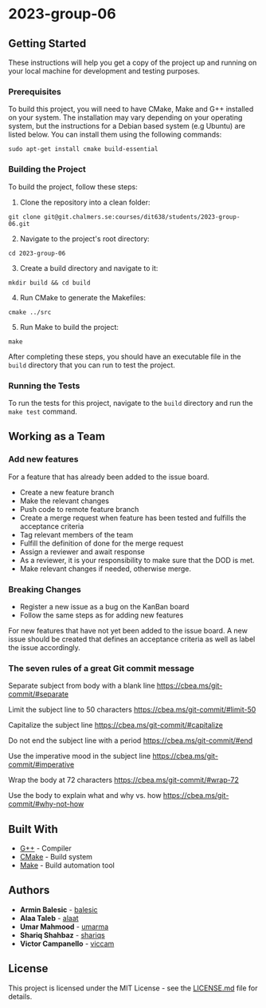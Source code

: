 
# 2023-group-06

## Getting Started

These instructions will help you get a copy of the project up and running on your local machine for development and testing purposes.

### Prerequisites

To build this project, you will need to have CMake, Make and G++ installed on your system. The installation may vary depending on your operating system, but the instructions for a Debian based system (e.g Ubuntu) are listed below. You can install them using the following commands:

```
sudo apt-get install cmake build-essential
```

### Building the Project

To build the project, follow these steps:

1. Clone the repository into a clean folder:


```
git clone git@git.chalmers.se:courses/dit638/students/2023-group-06.git
```

2. Navigate to the project's root directory:
```
cd 2023-group-06
```

3. Create a build directory and navigate to it:
```
mkdir build && cd build
```

4. Run CMake to generate the Makefiles:
```
cmake ../src
```

5. Run Make to build the project:
```
make
```

After completing these steps, you should have an executable file in the `build` directory that you can run to test the project.

### Running the Tests

To run the tests for this project, navigate to the `build` directory and run the `make test` command.

## Working as a Team
### Add new features
For a feature that has already been added to the issue board. 
 * Create a new feature branch 
 * Make the relevant changes 
 * Push code to remote feature branch
 * Create a merge request when feature has been tested and fulfills the acceptance criteria
 * Tag relevant members of the team
 * Fulfill the definition of done for the merge request
 * Assign a reviewer and await response
 * As a reviewer, it is your responsibility to make sure that the DOD is met.
 * Make relevant changes if needed, otherwise merge.
 
 ### Breaking Changes
 * Register a new issue as a bug on the KanBan board
 * Follow the same steps as for adding new features
 
 For new features that have not yet been added to the issue board. A new issue should be created that defines an acceptance criteria as well as label the issue accordingly.
 
   
### The seven rules of a great Git commit message
Separate subject from body with a blank line https://cbea.ms/git-commit/#separate

Limit the subject line to 50 characters https://cbea.ms/git-commit/#limit-50

Capitalize the subject line https://cbea.ms/git-commit/#capitalize

Do not end the subject line with a period https://cbea.ms/git-commit/#end

Use the imperative mood in the subject line https://cbea.ms/git-commit/#imperative

Wrap the body at 72 characters https://cbea.ms/git-commit/#wrap-72

Use the body to explain what and why vs. how https://cbea.ms/git-commit/#why-not-how

## Built With
* [G++](https://gcc.gnu.org/) - Compiler
* [CMake](https://cmake.org/) - Build system
* [Make](https://www.gnu.org/software/make/) - Build automation tool

## Authors

* **Armin Balesic** - [balesic](https://git.chalmers.se/balesic)
* **Alaa Taleb** - [alaat](https://git.chalmers.se/alaat)
* **Umar Mahmood** - [umarma](https://git.chalmers.se/umarma)
* **Shariq Shahbaz** - [shariqs](https://git.chalmers.se/shariqs)
* **Victor Campanello** - [viccam](https://git.chalmers.se/viccam)

## License

This project is licensed under the MIT License - see the [LICENSE.md](LICENSE.md) file for details.

